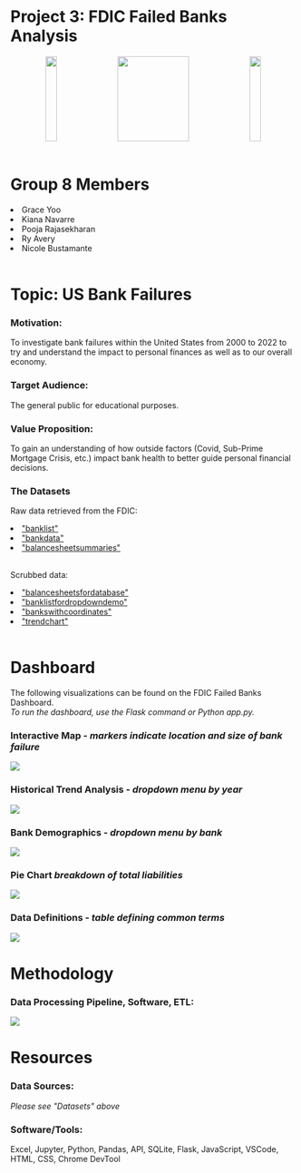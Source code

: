 # Project 3: FDIC Failed Banks Analysis
<!-- 
<center>
<img src="images/bank2.jpg" height=150 width=20%/>
<img src="images/fdiclogo.png" height=150 width=50%/>
<img src="images/bank.jpg" height=150 width=20%/>
</center>
 -->

<div style="text-align:center;">
    <img src="images/bank.jpg" height="150" style="display:inline-block; width:20%;">
    <img src="images/fdiclogo.png" height="150" style="display:inline-block; width:50%;">
    <img src="images/bank.jpg" height="150" style="display:inline-block; width:20%;">
</div>
<br>


# Group 8 Members
<li> Grace Yoo </li>
<li> Kiana Navarre </li>
<li> Pooja Rajasekharan </li>
<li> Ry Avery </li>
<li> Nicole Bustamante </li>
<br>

# Topic: US Bank Failures

### <b>Motivation:</b> 
To investigate bank failures within the United States from 2000 to 2022 to try and understand the impact to personal finances as well as to our overall economy.

### <b>Target Audience:</b>
The general public for educational purposes.

### <b>Value Proposition:</b>
To gain an understanding of how outside factors (Covid, Sub-Prime Mortgage Crisis, etc.) impact bank health to better guide personal financial decisions.

### <b>The Datasets</b>
Raw data retrieved from the FDIC:
<li><a href="https://www.fdic.gov/resources/resolutions/bank-failures/failed-bank-list/index.html"> "banklist" </a></li>
<li><a href="https://banks.data.fdic.gov/explore/failures?aggReport=detail&displayFields=NAME%2CCERT%2CFIN%2CCITYST%2CFAILDATE%2CSAVR%2CRESTYPE%2CCOST%2CRESTYPE1%2CCHCLASS1%2CQBFDEP%2CQBFASSET&endFailYear=2023&sortField=FAILDATE&sortOrder=desc&startFailYear=2012"> "bankdata" </a></li>
<li><a href="https://receivership.fdic.gov/drripbal/"> "balancesheetsummaries" </a></li>
<br>

Scrubbed data:
<li><a href="https://github.com/geyo/Project-3/blob/main/static/data/balance_sheets_for_database.csv"> "balancesheetsfordatabase" </a></li>
<li><a href="https://github.com/geyo/Project-3/blob/main/static/data/banklist_for_dropdowndemo.csv"> "banklistfordropdowndemo" </a></li>
<li><a href="https://github.com/geyo/Project-3/blob/main/static/data/updated_banks_with_coordinates_qbfasset.csv"> "bankswithcoordinates" </a></li>
<li><a href="https://github.com/geyo/Project-3/blob/main/static/data/trendchart.csv"> "trendchart" </a></li>
<br>

# Dashboard
The following visualizations can be found on the FDIC Failed Banks Dashboard.
<br>
<i> To run the dashboard, use the Flask command or Python app.py. </i>


### Interactive Map - <i>markers indicate location and size of bank failure</i>
<img align="middle" src="images/Dash1.png">
<br>

### Historical Trend Analysis - <i>dropdown menu by year </i>
<img src="images/Dash2.png">
<br>

### Bank Demographics - <i>dropdown menu by bank </i>
<img src="images/Dash3.png">
<br>

### Pie Chart <i>breakdown of total liabilities </i>
<img src="images/Dash4.png">
<br>

### Data Definitions - <i>table defining common terms </i>
<img src="images/Dash5.png">
<br>

# Methodology
### Data Processing Pipeline, Software, ETL:
<img src="images/ETL.png">
<br>

# Resources
### Data Sources:
<i>Please see "Datasets" above</i>
### Software/Tools:
Excel, Jupyter, Python, Pandas, API, SQLite, Flask, JavaScript, VSCode, HTML, CSS, Chrome DevTool